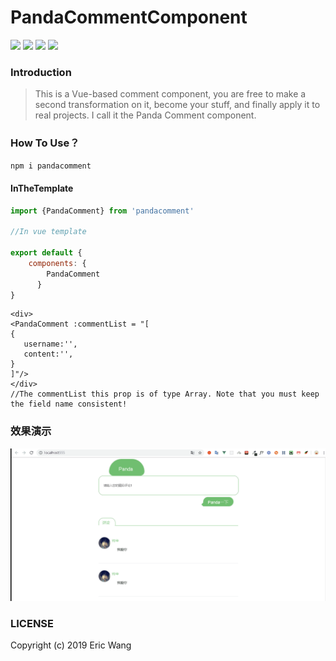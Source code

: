 # PandaCommentComponent

![](https://img.shields.io/badge/Open%20Source-ByEricWang-orange.svg)
![](https://img.shields.io/badge/pandacomment-V1.0.7-brightgreen.svg)
![](https://img.shields.io/badge/npm-V6.7.0-brightgreen.svg)
![](https://img.shields.io/badge/vue-2.x-brightgreen.svg)

### Introduction

>This is a Vue-based comment component, you are free to make a second transformation on it, become your stuff, and finally apply it to real projects. I call it the Panda Comment component.

### How To Use？
 
```bash
npm i pandacomment
```

#### InTheTemplate

```javascript
import {PandaComment} from 'pandacomment'

//In vue template

export default {
    components: {
        PandaComment
      }
}

```

```vue
<div>
<PandaComment :commentList = "[
{
   username:'',
   content:'', 
}
]"/>
</div>
//The commentList this prop is of type Array. Note that you must keep the field name consistent!

```
### 效果演示

![alt](https://github.com/bigbigDreamer/PandaComment/blob/master/imgBox/demo.gif?raw=true)


### LICENSE

Copyright (c) 2019 Eric Wang
